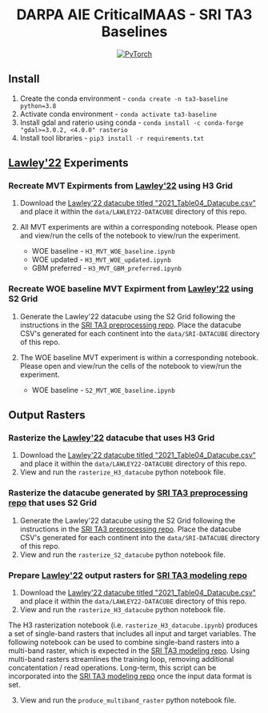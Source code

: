 <div align="center">

# DARPA AIE CriticalMAAS - SRI TA3 Baselines
<a href="https://pytorch.org/get-started/locally/"><img alt="PyTorch" src="https://img.shields.io/badge/Python 3.8-3670A0?logo=python&logoColor=ffdd54"></a>
</div>

## Install
1. Create the conda environment - `conda create -n ta3-baseline python=3.8`
2. Activate conda environment - `conda activate ta3-baseline`
3. Install gdal and raterio using conda - `conda install -c conda-forge "gdal>=3.0.2, <4.0.0" rasterio`
4. Install tool libraries - `pip3 install -r requirements.txt`

## [Lawley'22](https://www.sciencedirect.com/science/article/pii/S0169136821006612) Experiments

### Recreate MVT Expirments from [Lawley'22](https://www.sciencedirect.com/science/article/pii/S0169136821006612) using H3 Grid
1. Download the [Lawley'22 datacube titled "2021_Table04_Datacube.csv"](https://geoscan.nrcan.gc.ca/starweb/geoscan/servlet.starweb?path=geoscan/downloade.web&search1=R=329203) and place it within the `data/LAWLEY22-DATACUBE` directory of this repo.
2. All MVT experiments are within a corresponding notebook. Please open and view/run the cells of the notebook to view/run the experiment.
    
    * WOE baseline - `H3_MVT_WOE_baseline.ipynb`
    * WOE updated - `H3_MVT_WOE_updated.ipynb`
    * GBM preferred - `H3_MVT_GBM_preferred.ipynb`

### Recreate WOE baseline MVT Expirment from [Lawley'22](https://www.sciencedirect.com/science/article/pii/S0169136821006612) using S2 Grid
1. Generate the Lawley'22 datacube using the S2 Grid following the instructions in the [SRI TA3 preprocessing repo](https://github.com/DARPA-CRITICALMAAS/sri-ta3-preprocess). Place the datacube CSV's generated for each continent into the `data/SRI-DATACUBE` directory of this repo.
2. The WOE baseline MVT experiment is within a corresponding notebook. Please open and view/run the cells of the notebook to view/run the experiment.

    * WOE baseline - `S2_MVT_WOE_baseline.ipynb`

## Output Rasters

### Rasterize the [Lawley'22](https://www.sciencedirect.com/science/article/pii/S0169136821006612) datacube that uses H3 Grid
1. Download the [Lawley'22 datacube titled "2021_Table04_Datacube.csv"](https://geoscan.nrcan.gc.ca/starweb/geoscan/servlet.starweb?path=geoscan/downloade.web&search1=R=329203) and place it within the `data/LAWLEY22-DATACUBE` directory of this repo.
2. View and run the `rasterize_H3_datacube` python notebook file.

### Rasterize the datacube generated by [SRI TA3 preprocessing repo](https://github.com/DARPA-CRITICALMAAS/sri-ta3-preprocess) that uses S2 Grid
1. Generate the Lawley'22 datacube using the S2 Grid following the instructions in the [SRI TA3 preprocessing repo](https://github.com/DARPA-CRITICALMAAS/sri-ta3-preprocess). Place the datacube CSV's generated for each continent into the `data/SRI-DATACUBE` directory of this repo.
2. View and run the `rasterize_S2_datacube` python notebook file.

### Prepare [Lawley'22](https://www.sciencedirect.com/science/article/pii/S0169136821006612) output rasters for [SRI TA3 modeling repo](https://github.com/DARPA-CRITICALMAAS/sri-ta3)
1. Download the [Lawley'22 datacube titled "2021_Table04_Datacube.csv"](https://geoscan.nrcan.gc.ca/starweb/geoscan/servlet.starweb?path=geoscan/downloade.web&search1=R=329203) and place it within the `data/LAWLEY22-DATACUBE` directory of this repo.
2. View and run the `rasterize_H3_datacube` python notebook file.

The H3 rasterization notebook (i.e. `rasterize_H3_datacube.ipynb`) produces a set of single-band rasters that includes all input and target variables. The following notebook can be used to combine single-band rasters into a multi-band raster, which is expected in the [SRI TA3 modeling repo](https://github.com/DARPA-CRITICALMAAS/sri-ta3). Using multi-band rasters streamlines the training loop, removing additional concatentation / read operations. Long-term, this script can be incorporated into the [SRI TA3 modeling repo](https://github.com/DARPA-CRITICALMAAS/sri-ta3) once the input data format is set.

3. View and run the `produce_multiband_raster` python notebook file.
